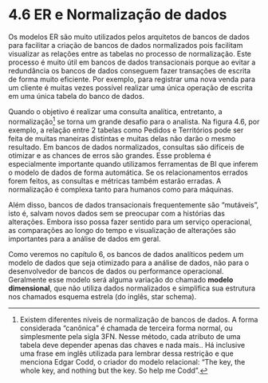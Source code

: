 # 4.6 ER e Normalização de dados

Os modelos ER são muito utilizados pelos arquitetos de bancos de dados para facilitar a criação de bancos de dados normalizados pois facilitam visualizar as relações entre as tabelas no processo de normalização. Este processo é muito útil em bancos de dados transacionais porque ao evitar a redundância os bancos de dados conseguem fazer transações de escrita  de forma muito eficiente. Por exemplo, para registrar uma nova venda para um cliente é muitas vezes possível realizar uma única operação de escrita em uma única tabela do banco de dados.

Quando o objetivo é realizar uma consulta analítica, entretanto, a normalização[^normalizacao] se torna um grande desafio para o analista. Na figura 4.6, por exemplo, a relação entre 2 tabelas como Pedidos e Territórios pode ser feita de muitas maneiras distintas e muitas delas não darão o mesmo resultado. Em bancos de dados normalizados, consultas são difíceis de otimizar e as chances de erros são grandes. Esse problema é especialmente importante quando utilizamos ferramentas de BI que inferem o modelo de dados de forma automática. Se os relacionamentos errados forem feitos, as consultas e métricas também estarão erradas. A normalização é complexa tanto para humanos como para máquinas.

Além disso, bancos de dados transacionais frequentemente são “mutáveis”, isto é, salvam novos dados sem se preocupar com a histórias das alterações. Embora isso possa fazer sentido para um serviço operacional, as comparações ao longo do tempo e visualização de alterações são importantes para a análise de dados em geral. 

Como veremos no capítulo 6, os bancos de dados analíticos pedem um modelo de dados que seja otimizado para a análise de dados, não para o desenvolvedor de bancos de dados ou performance operacional. Geralmente esse modelo será alguma variação do chamado **modelo dimensional**, que não utiliza dados normalizados e simplifica sua estrutura nos chamados esquema estrela (do inglês, star schema).

[^normalizacao]:  Existem diferentes níveis de normalização de bancos de dados. A forma considerada “canônica” é chamada de terceira forma normal, ou simplesmente pela sigla 3FN. Nesse método, cada atributo de uma tabela deve depender apenas das chaves e nada mais.. Há inclusive uma frase em inglês utilizada para lembrar dessa restrição e que menciona Edgar Codd, o criador do modelo relacional: “The key, the whole key, and nothing but the key. So help me Codd”.

